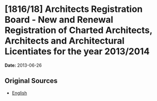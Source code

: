 # [1816/18] Architects Registration Board - New and Renewal Registration of Charted Architects, Architects and Architectural Licentiates for the year 2013/2014

**Date:** 2013-06-26

## Original Sources

- [English](https://documents.gov.lk/view/extra-gazettes/2013/6/1816-18_E.pdf)

